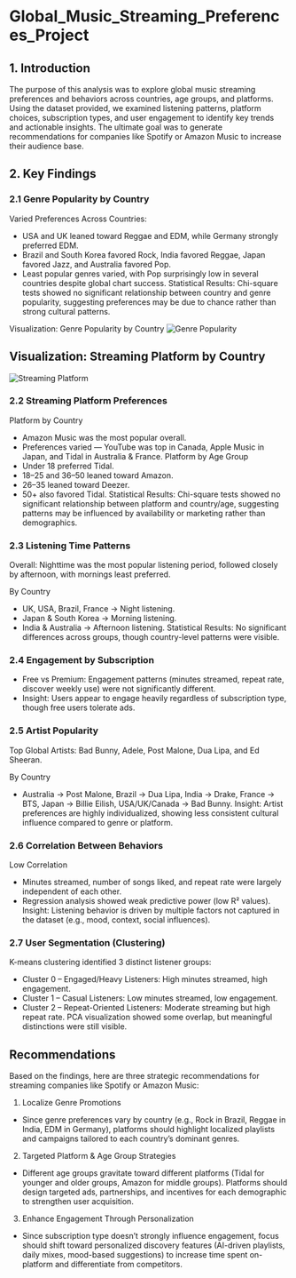 # Global_Music_Streaming_Preferences_Project

## 1. Introduction
The purpose of this analysis was to explore global music streaming preferences and behaviors across countries, age groups, and platforms. Using the dataset provided, we examined listening patterns, platform choices, subscription types, and user engagement to identify key trends and actionable insights. The ultimate goal was to generate recommendations for companies like Spotify or Amazon Music to increase their audience base.

## 2. Key Findings

### 2.1 Genre Popularity by Country
Varied Preferences Across Countries:
-   USA and UK leaned toward Reggae and EDM, while Germany strongly preferred EDM.
-   Brazil and South Korea favored Rock, India favored Reggae, Japan favored Jazz, and Australia favored Pop.
-   Least popular genres varied, with Pop surprisingly low in several countries despite global chart success.
Statistical Results: Chi-square tests showed no significant relationship between country and genre popularity, suggesting preferences may be due to chance rather than strong cultural patterns.

Visualization: Genre Popularity by Country
![Genre Popularity]()

## Visualization: Streaming Platform by Country
![Streaming Platform]()


### 2.2 Streaming Platform Preferences
Platform by Country
- Amazon Music was the most popular overall.
- Preferences varied — YouTube was top in Canada, Apple Music in Japan, and Tidal in Australia & France.
Platform by Age Group
- Under 18 preferred Tidal.
- 18–25 and 36–50 leaned toward Amazon.
- 26–35 leaned toward Deezer.
- 50+ also favored Tidal.
Statistical Results: Chi-square tests showed no significant relationship between platform and country/age, suggesting patterns may be influenced by availability or marketing rather than demographics.

### 2.3 Listening Time Patterns
Overall: Nighttime was the most popular listening period, followed closely by afternoon, with mornings least preferred.

By Country
- UK, USA, Brazil, France → Night listening.
- Japan & South Korea → Morning listening.
- India & Australia → Afternoon listening.
Statistical Results: No significant differences across groups, though country-level patterns were visible.

### 2.4 Engagement by Subscription
- Free vs Premium: Engagement patterns (minutes streamed, repeat rate, discover weekly use) were not significantly different.
- Insight: Users appear to engage heavily regardless of subscription type, though free users tolerate ads.

### 2.5 Artist Popularity
Top Global Artists: Bad Bunny, Adele, Post Malone, Dua Lipa, and Ed Sheeran.

By Country
- Australia → Post Malone, Brazil → Dua Lipa, India → Drake, France → BTS, Japan → Billie Eilish, USA/UK/Canada → Bad Bunny.
Insight: Artist preferences are highly individualized, showing less consistent cultural influence compared to genre or platform.

### 2.6 Correlation Between Behaviors
Low Correlation
- Minutes streamed, number of songs liked, and repeat rate were largely independent of each other.
- Regression analysis showed weak predictive power (low R² values).
Insight: Listening behavior is driven by multiple factors not captured in the dataset (e.g., mood, context, social influences).

### 2.7 User Segmentation (Clustering)
K-means clustering identified 3 distinct listener groups:
- Cluster 0 – Engaged/Heavy Listeners: High minutes streamed, high engagement.
- Cluster 1 – Casual Listeners: Low minutes streamed, low engagement.
- Cluster 2 – Repeat-Oriented Listeners: Moderate streaming but high repeat rate.
PCA visualization showed some overlap, but meaningful distinctions were still visible.

## Recommendations
Based on the findings, here are three strategic recommendations for streaming companies like Spotify or Amazon Music:
1. Localize Genre Promotions
- Since genre preferences vary by country (e.g., Rock in Brazil, Reggae in India, EDM in Germany), platforms should highlight localized playlists and campaigns tailored to each country’s dominant genres.
2. Targeted Platform & Age Group Strategies
- Different age groups gravitate toward different platforms (Tidal for younger and older groups, Amazon for middle groups). Platforms should design targeted ads, partnerships, and incentives for each demographic to strengthen user acquisition.
3. Enhance Engagement Through Personalization
- Since subscription type doesn’t strongly influence engagement, focus should shift toward personalized discovery features (AI-driven playlists, daily mixes, mood-based suggestions) to increase time spent on-platform and differentiate from competitors.
